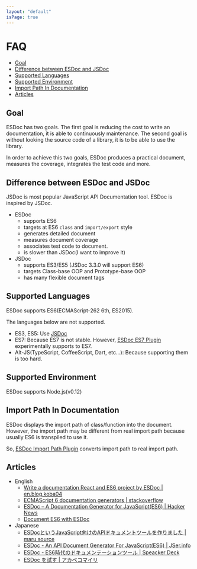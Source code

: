 ```yaml
---
layout: "default"
isPage: true
---
```


# FAQ
- [Goal](#goal)
- [Difference between ESDoc and JSDoc](#difference-between-esdoc-and-jsdoc)
- [Supported Languages](#supported-languages)
- [Supported Environment](#supported-environment)
- [Import Path In Documentation](#import-path-in-documentation)
- [Articles](#articles)

## Goal
ESDoc has two goals.
The first goal is reducing the cost to write an documentation, it is able to continuously maintenance.
The second goal is without looking the source code of a library, it is to be able to use the library.

In order to achieve this two goals, ESDoc produces a practical document, measures the coverage, integrates the test code and more.

## Difference between ESDoc and JSDoc
JSDoc is most popular JavaScript API Documentation tool.
ESDoc is inspired by JSDoc.

- ESDoc
  - supports ES6
  - targets at ES6 ``class`` and ``import/export`` style
  - generates detailed document
  - measures document coverage
  - associates test code to document.
  - is slower than JSDoc(I want to improve it)
- JSDoc
  - supports ES3/ES5 (JSDoc 3.3.0 will support ES6)
  - targets Class-base OOP and Prototype-base OOP
  - has many flexible document tags

## Supported Languages
ESDoc supports ES6(ECMAScript-262 6th, ES2015).

The languages below are not supported.
- ES3, ES5: Use [JSDoc](https://github.com/jsdoc3/jsdoc)
- ES7: Because ES7 is not stable. However, [ESDoc ES7 Plugin](https://github.com/esdoc/esdoc-es7-plugin) experimentally supports to ES7.
- Alt-JS(TypeScript, CoffeeScript, Dart, etc...): Because supporting them is too hard.

## Supported Environment
ESDoc supports Node.js(v0.12)

## Import Path In Documentation
ESDoc displays the import path of class/function into the document.
However, the import path may be different from real import path because usually ES6 is transpiled to use it.

So, [ESDoc Import Path Plugin](https://github.com/esdoc/esdoc-importpath-plugin) converts import path to real import path.

## Articles
- English
  - [Write a documentation React and ES6 project by ESDoc | en.blog.koba04](http://en.blog.koba04.com/2015/06/28/esdoc-documentation-for-react-and-es6/)
  - [ECMAScript 6 documentation generators | stackoverflow](http://stackoverflow.com/questions/27334309/ecmascript-6-documentation-generators)
  - [ESDoc – A Documentation Generator for JavaScript(ES6) | Hacker News](https://news.ycombinator.com/item?id=10002867)
  - [Document ES6 with ESDoc](http://jonathancreamer.com/document-es6-with-esdoc/)
- Japanese
  - [ESDocというJavaScript向けのAPIドキュメントツールを作りました | maru source](http://blog.h13i32maru.jp/entry/2015/05/06/221041)
  - <a href="http://jser.info/2015/05/06/iojs2.0.0-msedge-isomorphic/#esdoc---an-api-document-generator-for-javascript(es6)">ESDoc - An API Document Generator For JavaScript(ES6) | JSer.info</a>
  - [ESDoc - ES6時代のドキュメンテーションツール | Speacker Deck](https://speakerdeck.com/h13i32maru/esdoc-es6shi-dai-falsedokiyumentesiyonturu)
  - [ESDoc を試す | アカベコマイリ](http://akabeko.me/blog/2015/07/esdoc/)
